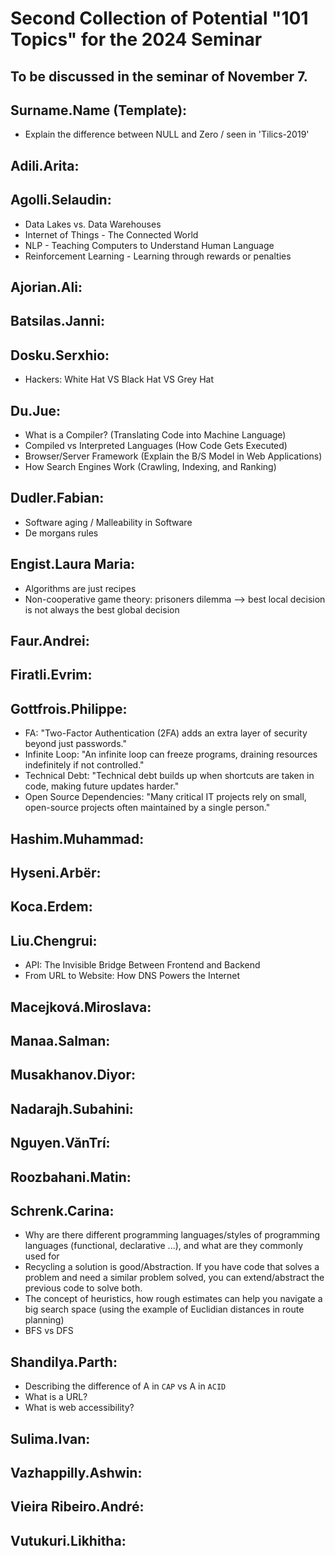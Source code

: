 # Second Collection of Potential "101 Topics" for the 2024 Seminar

To be discussed in the seminar of November 7.
---

## Surname.Name (Template):
- Explain the difference between NULL and Zero / seen in 'Tilics-2019'


## Adili.Arita:


## Agolli.Selaudin:
- Data Lakes vs. Data Warehouses
- Internet of Things - The Connected World 
- NLP - Teaching Computers to Understand Human Language
- Reinforcement Learning - Learning through rewards or penalties

## Ajorian.Ali:


## Batsilas.Janni:


## Dosku.Serxhio:
- Hackers: White Hat VS Black Hat VS Grey Hat


## Du.Jue:
- What is a Compiler? (Translating Code into Machine Language)
- Compiled vs Interpreted Languages (How Code Gets Executed)
- Browser/Server Framework (Explain the B/S Model in Web Applications)
- How Search Engines Work (Crawling, Indexing, and Ranking)

## Dudler.Fabian:
- Software aging / Malleability in Software
- De morgans rules


## Engist.Laura Maria:
- Algorithms are just recipes
- Non-cooperative game theory: prisoners dilemma --> best local decision is not always the best global decision

## Faur.Andrei:


## Firatli.Evrim:


## Gottfrois.Philippe:
- FA: "Two-Factor Authentication (2FA) adds an extra layer of security beyond just passwords."
- Infinite Loop: "An infinite loop can freeze programs, draining resources indefinitely if not controlled."
- Technical Debt: "Technical debt builds up when shortcuts are taken in code, making future updates harder."
- Open Source Dependencies: "Many critical IT projects rely on small, open-source projects often maintained by a single person."

## Hashim.Muhammad:


## Hyseni.Arbër:


## Koca.Erdem:


## Liu.Chengrui:
- API: The Invisible Bridge Between Frontend and Backend
- From URL to Website: How DNS Powers the Internet


## Macejková.Miroslava:  


## Manaa.Salman:


## Musakhanov.Diyor:


## Nadarajh.Subahini:


## Nguyen.VănTrí:


## Roozbahani.Matin:


## Schrenk.Carina:
- Why are there different programming languages/styles of programming languages (functional, declarative ...), and what are they commonly used for 
- Recycling a solution is good/Abstraction. If you have code that solves a problem and need a similar problem solved, you can extend/abstract the previous code to solve both.
- The concept of heuristics, how rough estimates can help you navigate a big search space (using the example of Euclidian distances in route planning)
- BFS vs DFS 

## Shandilya.Parth:
- Describing the difference of A in `CAP` vs A in `ACID`
- What is a URL?
- What is web accessibility?


## Sulima.Ivan:


## Vazhappilly.Ashwin:


## Vieira Ribeiro.André:


## Vutukuri.Likhitha:

